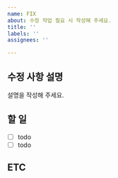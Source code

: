 ```yaml
---
name: FIX
about: 수정 작업 필요 시 작성해 주세요.
title: ''
labels: ''
assignees: ''

---
```


## 수정 사항 설명
설명을 작성해 주세요. 

## 할 일
- [ ] todo
- [ ] todo 

## ETC
